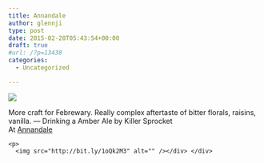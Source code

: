 ```yaml
---
title: Annandale
author: glennji
type: post
date: 2015-02-28T05:43:54+00:00
draft: true
#url: /?p=13438
categories:
  - Uncategorized

---
```

<div>
  <img src='https://irs2.4sqi.net/img/general/original/5188625_KbeWp55WcqyXPvd9L1N8drAmA1bKDnSRhGdz2rgkVto.jpg' style='max-width:600px;' /></p> 
  
  <div>
    More craft for Febrewary. Really complex aftertaste of bitter florals, raisins, vanilla. — Drinking a Amber Ale by Killer Sprocket<br /> At <a href="http://4sq.com/9jAjg3">Annandale</a></p> 
    
    <p>
      <img src="http://bit.ly/1oQk2M3" alt="" /></div> </div>
